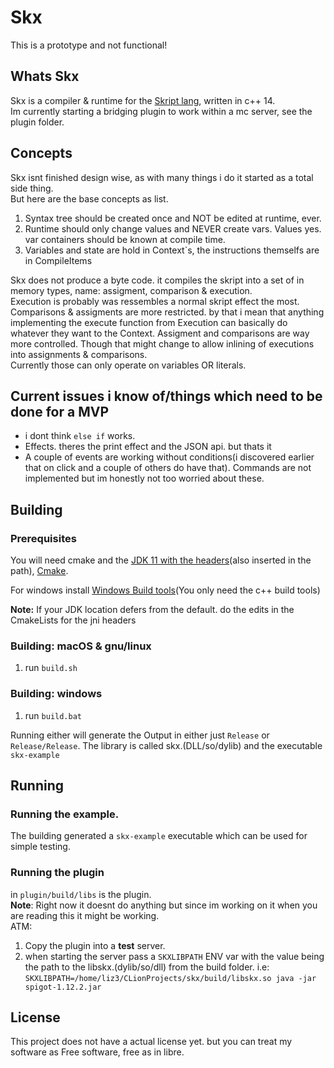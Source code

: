 # Skx
This is a prototype and not functional!

## Whats Skx
Skx is a compiler & runtime for the [Skript lang](https://github.com/SkriptLang/Skript), written in c++ 14.  
Im currently starting a bridging plugin to work within a mc server, see the plugin folder.

## Concepts
Skx isnt finished design wise, as with many things i do it started as a total side thing.  
But here are the base concepts as list.
1. Syntax tree should be created once and NOT be edited at runtime, ever.
2. Runtime should only change values and NEVER create vars. Values yes. var containers should be known at compile time.
3. Variables and state are hold in Context`s, the instructions themselfs are in CompileItems

Skx does not produce a byte code. it compiles the skript into a set of in memory types, name: assigment, comparison & execution.  
Execution is probably was ressembles a normal skript effect the most.  
Comparisons & assigments are more restricted. by that i mean that anything implementing the execute function from Execution can basically do whatever they want to the Context. Assigment and comparisons are way more controlled. Though that might change to allow inlining of executions into assignments & comparisons.  
Currently those can only operate on variables OR literals.

 ## Current issues i know of/things which need to be done for a MVP
 * i dont think `else if` works.
 * Effects. theres the print effect and the JSON api. but thats it
 * A couple of events are working without conditions(i discovered earlier that on click and a couple of others do have that). Commands are not implemented but im honestly not too worried about these.
 
 ## Building
 
 ### Prerequisites

You will need cmake and the [JDK 11 with the headers](https://www.oracle.com/java/technologies/javase-jdk11-downloads.html)(also inserted in the path), [Cmake](https://cmake.org/download/#latest).

For windows install [Windows Build tools](https://visualstudio.microsoft.com/visual-cpp-build-tools/)(You only need the c++ build tools)

**Note:** If your JDK location defers from the default. do the edits in the CmakeLists for the jni headers

### Building: macOS & gnu/linux
1. run ```build.sh```

### Building: windows
1. run ```build.bat```

Running either will generate the Output in either just `Release` or `Release/Release`. The library is called skx.(DLL/so/dylib) and the executable `skx-example`

## Running
### Running the example. 
The building generated a `skx-example` executable which can be used for simple testing.
### Running the plugin
in `plugin/build/libs` is the plugin.  
**Note**: Right now it doesnt do anything but since im working on it when you are reading this it might be working.  
ATM:  
1. Copy the plugin into a **test** server.
2. when starting the server pass a `SKXLIBPATH` ENV var with the value being the path to the libskx.(dylib/so/dll) from the build folder. i.e: `SKXLIBPATH=/home/liz3/CLionProjects/skx/build/libskx.so java -jar spigot-1.12.2.jar`

## License
This project does not have a actual license yet. but you can treat my software as Free software, free as in libre.